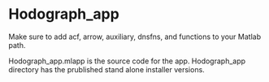 # Hodograph_app

Make sure to add acf, arrow, auxiliary, dnsfns, and functions to your Matlab path.

Hodograph_app.mlapp is the source code for the app.
Hodograph_app directory has the prublished stand alone installer versions.
